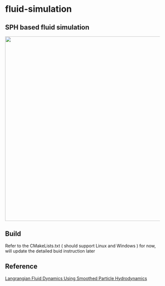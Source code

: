 # fluid-simulation
## SPH based fluid simulation
<div align='center'>
    <img src='demo.gif' width = '600px'>
</div>

## Build
Refer to the CMakeLists.txt ( should support Linux and Windows ) for now, will update the detailed buid instruction later

## Reference
[Langrangian Fluid Dynamics Using Smoothed Particle Hydrodynamics](http://image.diku.dk/projects/media/kelager.06.pdf)